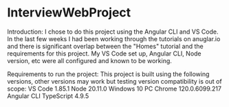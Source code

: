# InterviewWebProject

Introduction: I chose to do this project using the Angular CLI and VS Code. In the last few weeks I had been working through the tutorials on anuglar.io and there is significant overlap between the "Homes" tutorial and the requirements for this project. My VS Code set up, Angular CLI, Node version, etc were all configured and known to be working.

Requirements to run the project:
This project is built using the following versions, other versions may work but testing version compatibility is out of scope:
VS Code 1.85.1
Node 20.11.0
Windows 10 PC
Chrome 120.0.6099.217
Angular CLI
TypeScript 4.9.5
